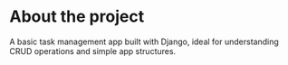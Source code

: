 # About the project

A basic task management app built with Django, ideal for understanding CRUD operations and simple app structures.
